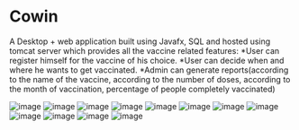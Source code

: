 # Cowin
A Desktop + web application built using Javafx, SQL and hosted using tomcat server 
which provides all the vaccine related features: 
*User can register himself for the vaccine of his choice. 
*User can decide when and where he wants to get vaccinated. 
*Admin can generate reports(according to the name of the vaccine, 
according to the number of doses, according to the month of vaccination, percentage of people completely vaccinated)

![image](https://user-images.githubusercontent.com/63350417/135752436-6a58e7bf-e13d-40af-80cd-06282dbcfc02.png)
![image](https://user-images.githubusercontent.com/63350417/135752553-cebf7b46-7e24-4897-98a1-6a805760ed3e.png)
![image](https://user-images.githubusercontent.com/63350417/135752569-5b1e8945-cb0f-4d97-8f4b-6e7d09d9bc74.png)
![image](https://user-images.githubusercontent.com/63350417/135752452-67d41082-50a5-4b11-92ad-7d7d911646e8.png)
![image](https://user-images.githubusercontent.com/63350417/135752462-74c8f878-acbf-4ab2-be5d-52825ba47202.png)
![image](https://user-images.githubusercontent.com/63350417/135752480-f35627f8-4bc3-4aaf-bb4e-286e7d72ba4b.png)
![image](https://user-images.githubusercontent.com/63350417/135752494-937d6356-1d31-4174-9cc5-aaa0cdc6899b.png)
![image](https://user-images.githubusercontent.com/63350417/135752605-756100b5-d96d-4c58-afce-2c8d43e1ef78.png)
![image](https://user-images.githubusercontent.com/63350417/135752515-d8897f53-9066-495a-98c7-7638664f60cb.png)
![image](https://user-images.githubusercontent.com/63350417/135752525-4acf6d5c-f97b-4f1f-8584-d15ec5b0d445.png)
![image](https://user-images.githubusercontent.com/63350417/135752543-3cc93e44-b3ef-4075-ab77-0d9c07852309.png)
![image](https://user-images.githubusercontent.com/63350417/135752598-059316f6-ab70-4831-90ce-458e1ef5b801.png)
